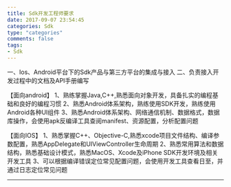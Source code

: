 ```yaml
---
title: Sdk开发工程师要求
date: 2017-09-07 23:54:45
categories: Sdk
type: "categories"
comments: false
tags:
- Sdk
---
```


一、Ios、Android平台下的Sdk产品与第三方平台的集成与接入
二、负责接入开发过程中的文档及API手册编写

【面向android】 
1、熟练掌握Java,C++,熟悉面向对象开发，具备扎实的编程基础和良好的编程习惯 
2、熟悉Android体系架构，熟练使用SDK开发，熟练使用Android各种UI组件 
3、熟悉Android体系架构、网络通信机制、数据格式，数据库操作，会使用apk反编译工具查阅manifest、资源配置，分析配置问题 

【面向IOS】
1、熟悉掌握C++、Objective-C,熟悉xcode项目文件结构、编译参数配置，熟悉AppDelegate和UIViewController生命周期 
2、熟悉常用算法和数据结构，熟悉基础设计模式，熟悉MacOS、Xcode及iPhone SDK开发环境及相关开发工具 
3、可以根据编译错误定位常见配置问题，会使用开发工具查看日至，并通过日志定位常见问题 

---

